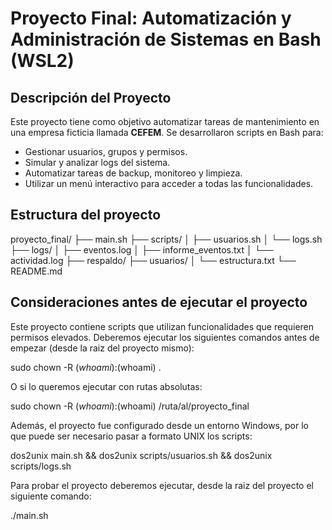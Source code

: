 # Proyecto Final: Automatización y Administración de Sistemas en Bash (WSL2)

## Descripción del Proyecto
Este proyecto tiene como objetivo automatizar tareas de mantenimiento en una empresa ficticia llamada **CEFEM**. Se desarrollaron scripts en Bash para:
- Gestionar usuarios, grupos y permisos.
- Simular y analizar logs del sistema.
- Automatizar tareas de backup, monitoreo y limpieza.
- Utilizar un menú interactivo para acceder a todas las funcionalidades.

## Estructura del proyecto
proyecto_final/
├── main.sh
├── scripts/
│   ├── usuarios.sh
│   └── logs.sh
├── logs/
│   ├── eventos.log
│   ├── informe_eventos.txt
│   └── actividad.log
├── respaldo/
├── usuarios/
│   └── estructura.txt
└── README.md

## Consideraciones antes de ejecutar el proyecto
Este proyecto contiene scripts que utilizan funcionalidades que requieren permisos elevados. Deberemos ejecutar los siguientes comandos antes de empezar (desde la raiz del proyecto mismo):

sudo chown -R $(whoami):$(whoami) .

O si lo queremos ejecutar con rutas absolutas:

sudo chown -R $(whoami):$(whoami) /ruta/al/proyecto_final

Además, el proyecto fue configurado desde un entorno Windows, por lo que puede ser necesario pasar a formato UNIX los scripts:

dos2unix main.sh && dos2unix scripts/usuarios.sh && dos2unix scripts/logs.sh

Para probar el proyecto deberemos ejecutar, desde la raiz del proyecto el siguiente comando:

./main.sh